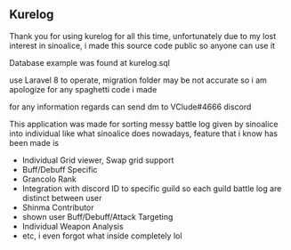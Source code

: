 
## Kurelog

Thank you for using kurelog for all this time, unfortunately due to my lost interest in sinoalice, i made this source code public so anyone can use it

Database example was found at kurelog.sql

use Laravel 8 to operate, migration folder may be not accurate so i am apologize for any spaghetti code i made

for any information regards can send dm to VClude#4666 discord

This application was made for sorting messy battle log given by sinoalice into individual like what sinoalice does nowadays, feature that i know has been made is

- Individual Grid viewer, Swap grid support
- Buff/Debuff Specific 
- Grancolo Rank
- Integration with discord ID to specific guild so each guild battle log are distinct between user 
- Shinma Contributor
- shown user Buff/Debuff/Attack Targeting 
- Individual Weapon Analysis
- etc, i even forgot what inside completely lol




